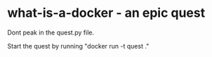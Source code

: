 # what-is-a-docker - an epic quest

Dont peak in the quest.py file.

Start the quest by running "docker run -t quest ."
